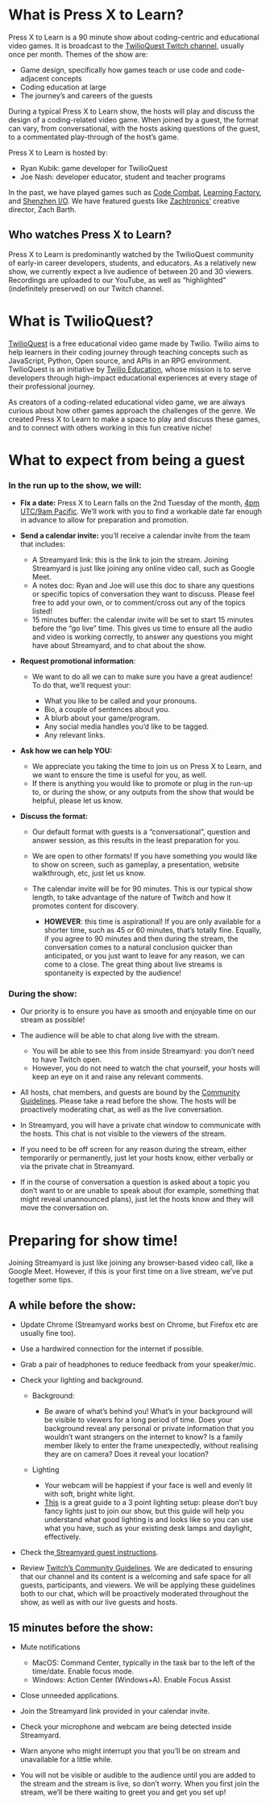 # What is Press X to Learn?

Press X to Learn is a 90 minute show about coding-centric and educational video games. It is broadcast to the [TwilioQuest Twitch channel](https://twitch.tv/twilioquest), usually once per month. Themes of the show are:

- Game design, specifically how games teach or use code and code-adjacent concepts
- Coding education at large
- The journey’s and careers of the guests

During a typical Press X to Learn show, the hosts will play and discuss the design of a coding-related video game. When joined by a guest, the format can vary, from conversational, with the hosts asking questions of the guest, to a commentated play-through of the host’s game.

Press X to Learn is hosted by:

- Ryan Kubik: game developer for TwilioQuest
- Joe Nash: developer educator, student and teacher programs

In the past, we have played games such as [Code Combat](https://codecombat.com/), [Learning Factory](https://luden.io/lf/), and [Shenzhen I/O](https://www.zachtronics.com/shenzhen-io/). We have featured guests like [Zachtronics’](https://www.zachtronics.com/) creative director, Zach Barth.


## Who watches Press X to Learn?

Press X to Learn is predominantly watched by the TwilioQuest community of early-in career developers, students, and educators. As a relatively new show, we currently expect a live audience of between 20 and 30 viewers. Recordings are uploaded to our YouTube, as well as “highlighted” (indefinitely preserved) on our Twitch channel.


# What is TwilioQuest?

[TwilioQuest](https://twilio.com/quest) is a free educational video game made by Twilio. Twilio aims to help learners in their coding journey through teaching concepts such as JavaScript, Python, Open source, and APIs in an RPG environment. TwilioQuest is an initiative by [Twilio Education](https://twilio.com/education), whose mission is to serve developers through high-impact educational experiences at every stage of their professional journey.

As creators of a coding-related educational video game, we are always curious about how other games approach the challenges of the genre. We created Press X to Learn to make a space to play and discuss these games, and to connect with others working in this fun creative niche!


# What to expect from being a guest


### In the run up to the show, we will:

- **Fix a date:** Press X to Learn falls on the 2nd Tuesday of the month, [4pm UTC/9am Pacific](https://dateful.com/convert/utc?t=4pm&tz2=PST-PDT-Pacific-Time). We’ll work with you to find a workable date far enough in advance to allow for preparation and promotion.

- **Send a calendar invite:** you’ll receive a calendar invite from the team that includes:

  - A Streamyard link: this is the link to join the stream. Joining Streamyard is just like joining any online video call, such as Google Meet. 
  - A notes doc: Ryan and Joe will use this doc to share any questions or specific topics of conversation they want to discuss. Please feel free to add your own, or to comment/cross out any of the topics listed!
  - 15 minutes buffer: the calendar invite will be set to start 15 minutes before the “go live” time. This gives us time to ensure all the audio and video is working correctly, to answer any questions you might have about Streamyard, and to chat about the show.

- **Request promotional information**:

  - We want to do all we can to make sure you have a great audience! To do that, we’ll request your:

    - What you like to be called and your pronouns. 
    - Bio, a couple of sentences about you.
    - A blurb about your game/program.
    - Any social media handles you’d like to be tagged.
    - Any relevant links.

- ****Ask how we can help YOU:****

  - We appreciate you taking the time to join us on Press X to Learn, and we want to ensure the time is useful for you, as well.
  - If there is anything you would like to promote or plug in the run-up to, or during the show, or any outputs from the show that would be helpful, please let us know.

- ****Discuss the format:****

  - Our default format with guests is a “conversational”, question and answer session, as this results in the least preparation for you.

  - We are open to other formats! If you have something you would like to show on screen, such as gameplay, a presentation, website walkthrough, etc, just let us know.

  - The calendar invite will be for 90 minutes. This is our typical show length, to take advantage of the nature of Twitch and how it promotes content for discovery.

    - **HOWEVER**: this time is aspirational! If you are only available for a shorter time, such as 45 or 60 minutes, that’s totally fine. Equally, if you agree to 90 minutes and then during the stream, the conversation comes to a natural conclusion quicker than anticipated, or you just want to leave for any reason, we can come to a close. The great thing about live streams is spontaneity is expected by the audience!


### During the show:

- Our priority is to ensure you have as smooth and enjoyable time on our stream as possible!

- The audience will be able to chat along live with the stream. 

  - You will be able to see this from inside Streamyard: you don’t need to have Twitch open.
  - However, you do not need to watch the chat yourself, your hosts will keep an eye on it and raise any relevant comments. 

- All hosts, chat members, and guests are bound by the [Community Guidelines](https://www.twitch.tv/p/en/legal/community-guidelines/). Please take a read before the show. The hosts will be proactively moderating chat, as well as the live conversation.

- In Streamyard, you will have a private chat window to communicate with the hosts. This chat is not visible to the viewers of the stream.

- If you need to be off screen for any reason during the stream, either temporarily or permanently, just let your hosts know, either verbally or via the private chat in Streamyard.

- If in the course of conversation a question is asked about a topic you don’t want to or are unable to speak about (for example, something that might reveal unannounced plans), just let the hosts know and they will move the conversation on.


# Preparing for show time!

Joining Streamyard is just like joining any browser-based video call, like a Google Meet. However, if this is your first time on a live stream, we’ve put together some tips.


## A while before the show:

- Update Chrome (Streamyard works best on Chrome, but Firefox etc are usually fine too).

- Use a hardwired connection for the internet if possible.

- Grab a pair of headphones to reduce feedback from your speaker/mic.

- Check your lighting and background.

  - Background:

    - Be aware of what’s behind you! What’s in your background will be visible to viewers for a long period of time. Does your background reveal any personal or private information that you wouldn’t want strangers on the internet to know? Is a family member likely to enter the frame unexpectedly, without realising they are on camera? Does it reveal your location?

  - Lighting

    - Your webcam will be happiest if your face is well and evenly lit with soft, bright white light.
    - [This](https://vimeo.com/blog/post/an-introduction-to-three-point-lighting/) is a great guide to a 3 point lighting setup: please don’t buy fancy lights just to join our show, but this guide will help you understand what good lighting is and looks like so you can use what you have, such as your existing desk lamps and daylight, effectively.

- Check the[ Streamyard guest instructions](https://streamyard.com/resources/docs/guest-instructions/).

- Review [Twitch’s Community Guidelines](https://www.twitch.tv/p/en/legal/community-guidelines/). We are dedicated to ensuring that our channel and its content is a welcoming and safe space for all guests, participants, and viewers. We will be applying these guidelines both to our chat, which will be proactively moderated throughout the show, as well as with our live guests and hosts.


## 15 minutes before the show:

- Mute notifications 

  - MacOS: Command Center, typically in the task bar to the left of the time/date. Enable focus mode.
  - Windows: Action Center (Windows+A). Enable Focus Assist

- Close unneeded applications.

- Join the Streamyard link provided in your calendar invite.

- Check your microphone and webcam are being detected inside Streamyard.

- Warn anyone who might interrupt you that you’ll be on stream and unavailable for a little while.

- You will not be visible or audible to the audience until you are added to the stream and the stream is live, so don’t worry. When you first join the stream, we’ll be there waiting to greet you and get you set up!
